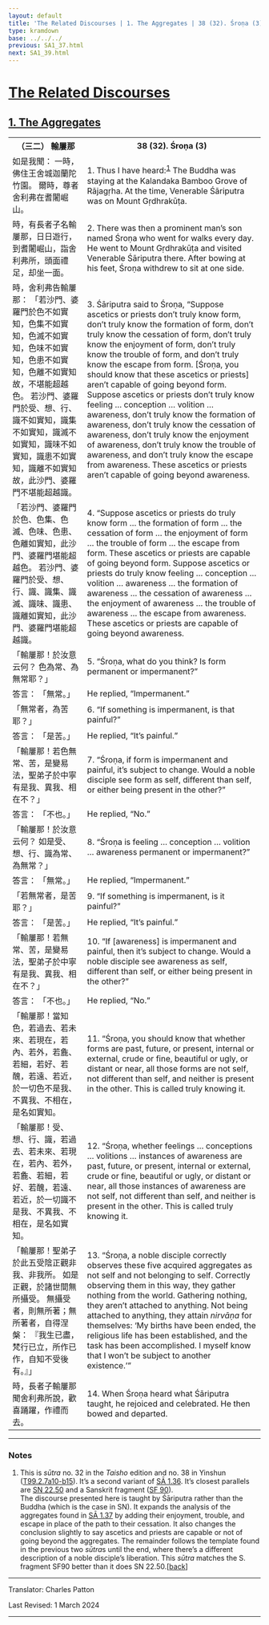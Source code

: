 ```yaml
---
layout: default
title: 'The Related Discourses | 1. The Aggregates | 38 (32). Śroṇa (3)'
type: kramdown
base: ../../../
previous: SA1_37.html
next: SA1_39.html
---
```


<h1><a href='(../index.html)'>The Related Discourses</a></h1>
<h2><a href='index.html'>1. The Aggregates</a></h2>

<table class="trans">
  <th class='ch'>（三二） 輸屢那</th>
  <th class='en'>38 (32). Śroṇa (3)</th>
  <tr>
    <td title='t99.2.7a10'>如是我聞： 一時，佛住王舍城迦蘭陀竹園。 爾時，尊者舍利弗在耆闍崛山。</td>
    <td id='p1'>1. Thus I have heard:<sup id="ref1"><a href="#n1">1</a></sup> The Buddha was staying at the Kalandaka Bamboo Grove of Rājagṛha. At the time, Venerable Śāriputra was on Mount Gṛdhrakūṭa.</td>
  </tr>
  <tr>
    <td title='t99.2.7a11'>時，有長者子名輸屢那，日日遊行，到耆闍崛山，詣舍利弗所，頭面禮足，却坐一面。</td>
    <td id='p2'>2. There was then a prominent man’s son named Śroṇa who went for walks every day. He went to Mount Gṛdhrakūṭa and visited Venerable Śāriputra there. After bowing at his feet, Śroṇa withdrew to sit at one side.</td>
  </tr>
  <tr>
    <td title='t99.2.7a13'>時，舍利弗告輸屢那： 「若沙門、婆羅門於色不如實知，色集不如實知，色滅不如實知，色味不如實知，色患不如實知，色離不如實知故，不堪能超越色。 若沙門、婆羅門於受、想、行、識不如實知，識集不如實知，識滅不如實知，識味不如實知，識患不如實知，識離不如實知故，此沙門、婆羅門不堪能超越識。</td>
    <td id='p3'>3. Śāriputra said to Śroṇa, “Suppose ascetics or priests don’t truly know form, don’t truly know the formation of form, don’t truly know the cessation of form, don’t truly know the enjoyment of form, don’t truly know the trouble of form, and don’t truly know the escape from form. [Śroṇa, you should know that these ascetics or priests] aren’t capable of going beyond form. Suppose ascetics or priests don’t truly know feeling … conception … volition … awareness, don’t truly know the formation of awareness, don’t truly know the cessation of awareness, don’t truly know the enjoyment of awareness, don’t truly know the trouble of awareness, and don’t truly know the escape from awareness. These ascetics or priests aren’t capable of going beyond awareness.</td>
  </tr>
  <tr>
    <td title='t99.2.7a20'>「若沙門、婆羅門於色、色集、色滅、色味、色患、色離如實知，此沙門、婆羅門堪能超越色。 若沙門、婆羅門於受、想、行、識、識集、識滅、識味、識患、識離如實知，此沙門、婆羅門堪能超越識。</td>
    <td id='p4'>4. “Suppose ascetics or priests do truly know form … the formation of form … the cessation of form … the enjoyment of form … the trouble of form … the escape from form. These ascetics or priests are capable of going beyond form. Suppose ascetics or priests do truly know feeling … conception … volition … awareness … the formation of awareness … the cessation of awareness … the enjoyment of awareness … the trouble of awareness … the escape from awareness. These ascetics or priests are capable of going beyond awareness.</td>
  </tr>
  <tr>
    <td title='t99.2.7a24'>「輸屢那！於汝意云何？ 色為常、為無常耶？」</td>
    <td id='p5'>5. “Śroṇa, what do you think? Is form permanent or impermanent?”</td>
  </tr>
  <tr>
    <td title='t99.2.7a25'>答言： 「無常。」</td>
    <td>He replied, “Impermanent.”</td>
  </tr>
  <tr>
    <td title='t99.2.7a26'>「無常者，為苦耶？」</td>
    <td id='p6'>6. “If something is impermanent, is that painful?”</td>
  </tr>
  <tr>
    <td title='t99.2.7a26'>答言： 「是苦。」</td>
    <td>He replied, “It’s painful.”</td>
  </tr>
  <tr>
    <td title='t99.2.7a26'>「輸屢那！若色無常、苦，是變易法，聖弟子於中寧有是我、異我、相在不？」</td>
    <td id='p7'>7. “Śroṇa, if form is impermanent and painful, it’s subject to change. Would a noble disciple see form as self, different than self, or either being present in the other?”</td>
  </tr>
  <tr>
    <td title='t99.2.7a28'>答言： 「不也。」</td>
    <td>He replied, “No.”</td>
  </tr>
  <tr>
    <td title='t99.2.7a28'>「輸屢那！於汝意云何？ 如是受、想、行、識為常、為無常？」</td>
    <td id='p8'>8. “Śroṇa is feeling … conception … volition … awareness permanent or impermanent?”</td>
  </tr>
  <tr>
    <td title='t99.2.7a29'>答言： 「無常。」</td>
    <td>He replied, “Impermanent.”</td>
  </tr>
  <tr>
    <td title='t99.2.7b1'>「若無常者，是苦耶？」</td>
    <td id='p9'>9. “If something is impermanent, is it painful?”</td>
  </tr>
  <tr>
    <td title='t99.2.7b1'>答言： 「是苦。」</td>
    <td>He replied, “It’s painful.”</td>
  </tr>
  <tr>
    <td title='t99.2.7b1'>「輸屢那！若無常、苦，是變易法，聖弟子於中寧有是我、異我、相在不？」</td>
    <td id='p10'>10. “If [awareness] is impermanent and painful, then it’s subject to change. Would a noble disciple see awareness as self, different than self, or either being present in the other?”</td>
  </tr>
  <tr>
    <td title='t99.2.7b1'>答言： 「不也。」</td>
    <td>He replied, “No.”</td>
  </tr>
  <tr>
    <td title='t99.2.7b3'>「輸屢那！當知色，若過去、若未來、若現在，若內、若外，若麁、若細，若好、若醜，若遠、若近，於一切色不是我、不異我、不相在，是名如實知。</td>
    <td id='p11'>11. “Śroṇa, you should know that whether forms are past, future, or present, internal or external, crude or fine, beautiful or ugly, or distant or near, all those forms are not self, not different than self, and neither is present in the other. This is called truly knowing it.</td>
  </tr>
  <tr>
    <td title='t99.2.7b6'>「輸屢那！受、想、行、識，若過去、若未來、若現在，若內、若外，若麁、若細，若好、若醜，若遠、若近，於一切識不是我、不異我、不相在，是名如實知。</td>
    <td id='p12'>12. “Śroṇa, whether feelings … conceptions … volitions … instances of awareness are past, future, or present, internal or external, crude or fine, beautiful or ugly, or distant or near, all those instances of awareness are not self, not different than self, and neither is present in the other. This is called truly knowing it.</td>
  </tr>
  <tr>
    <td title='t99.2.7b10'>「輸屢那！聖弟子於此五受陰正觀非我、非我所。 如是正觀，於諸世間無所攝受。 無攝受者，則無所著；無所著者，自得涅槃： 『我生已盡，梵行已立，所作已作，自知不受後有。』」</td>
    <td id='p13'>13. “Śroṇa, a noble disciple correctly observes these five acquired aggregates as not self and not belonging to self. Correctly observing them in this way, they gather nothing from the world. Gathering nothing, they aren’t attached to anything. Not being attached to anything, they attain <em>nirvāṇa</em> for themselves: ‘My births have been ended, the religious life has been established, and the task has been accomplished. I myself know that I won’t be subject to another existence.’”</td>
  </tr>
  <tr>
    <td title='t99.2.7b14'>時，長者子輸屢那聞舍利弗所說，歡喜踊躍，作禮而去。</td>
    <td id='p14'>14. When Śroṇa heard what Śāriputra taught, he rejoiced and celebrated. He then bowed and departed.</td>
  </tr>
</table>

<hr/>

<h3 id="notes">Notes</h3>

<ol>
<li id="n1">This is <em>sūtra</em> no. 32 in the <cite>Taisho</cite> edition and no. 38 in Yinshun (<a href="https://cbetaonline.dila.edu.tw/zh/T02n0099_p0007a10" target="_blank">T99.2.7a10-b15</a>). It’s a second variant of <a href="SA1_36.html" target="_blank">SĀ 1.36</a>. It’s closest parallels are <a href="https://suttacentral.net/sn22.50" target="_blank">SN 22.50</a> and a Sanskrit fragment (<a href="https://suttacentral.net/sf90/san/vallee" target="_blank">SF 90</a>).<br/>
The discourse presented here is taught by Śāriputra rather than the Buddha (which is the case in SN). It expands the analysis of the aggregates found in <a href="SA1_37.html" target="_blank">SĀ 1.37</a> by adding their enjoyment, trouble, and escape in place of the path to their cessation. It also changes the conclusion slightly to say ascetics and priests are capable or not of going beyond the aggregates. The remainder follows the template found in the previous two <em>sūtra</em>s until the end, where there’s a different description of a noble disciple’s liberation. This <em>sūtra</em> matches the S. fragment SF90 better than it does SN 22.50.[<a href="#ref1">back</a>]</li>
</ol>
<hr/>

<p class="translator">Translator: Charles Patton</p>
<p class='revised'>Last Revised: 1 March 2024</p>

<hr/>
